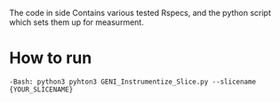 
The code in side Contains various tested Rspecs, and the python script which sets them up for measurment.



# How to run
	-Bash: python3 pyhton3 GENI_Instrumentize_Slice.py --slicename {YOUR_SLICENAME}